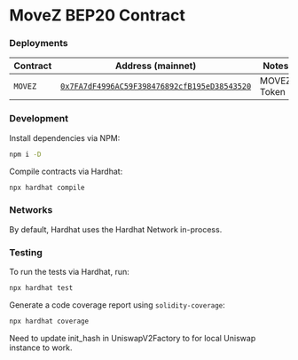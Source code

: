 # MoveZ BEP20 Contract

### Deployments

| Contract | Address (mainnet) | Notes |
|-|-|-|
| `MOVEZ` | [`0x7FA7dF4996AC59F398476892cfB195eD38543520`](https://testnet.bscscan.com/token/0x012a68f889918186c7798ec6241c52ca03e415ff) | MOVEZ Token |
### Development

Install dependencies via NPM:

```bash
npm i -D
```

Compile contracts via Hardhat:

```bash
npx hardhat compile
```

### Networks

By default, Hardhat uses the Hardhat Network in-process.

### Testing

To run the tests via Hardhat, run:

```bash
npx hardhat test
```

Generate a code coverage report using `solidity-coverage`:

```bash
npx hardhat coverage
```

Need to update init_hash in UniswapV2Factory to for local Uniswap instance to work.